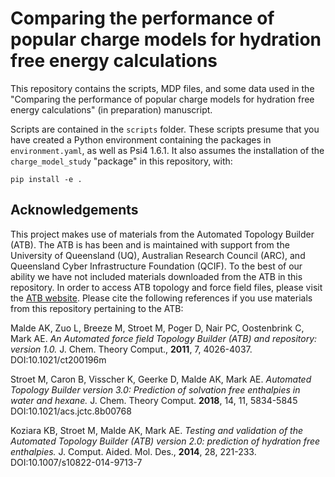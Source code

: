 # Comparing the performance of popular charge models for hydration free energy calculations

This repository contains the scripts, MDP files, and some data used in the "Comparing the performance of popular charge models for hydration free energy calculations" (in preparation) manuscript.

Scripts are contained in the `scripts` folder. These scripts presume that you have created a Python environment containing the packages in `environment.yaml`, as well as Psi4 1.6.1. It also assumes the installation of the `charge_model_study` "package" in this repository, with:

```
pip install -e .
```


## Acknowledgements
This project makes use of materials from the Automated Topology Builder (ATB). The ATB is has been and is maintained with support from the University of Queensland (UQ), Australian Research Council (ARC), and Queensland Cyber Infrastructure Foundation (QCIF). To the best of our ability we have not included materials downloaded from the ATB in this repository. In order to access ATB topology and force field files, please visit the [ATB website](https://atb.uq.edu.au/). Please cite the following references if you use materials from this repository pertaining to the ATB:

Malde AK, Zuo L, Breeze M, Stroet M, Poger D, Nair PC, Oostenbrink C, Mark AE.
*An Automated force field Topology Builder (ATB) and repository: version 1.0.*
J. Chem. Theory Comput., **2011**, 7, 4026-4037. DOI:10.1021/ct200196m

Stroet M, Caron B, Visscher K, Geerke D, Malde AK, Mark AE.
*Automated Topology Builder version 3.0: Prediction of solvation free enthalpies in water and hexane.*
J. Chem. Theory Comput. **2018**, 14, 11, 5834-5845 DOI:10.1021/acs.jctc.8b00768

Koziara KB, Stroet M, Malde AK, Mark AE.
*Testing and validation of the Automated Topology Builder (ATB) version 2.0: prediction of hydration free enthalpies.*
J. Comput. Aided. Mol. Des., **2014**, 28, 221-233. DOI:10.1007/s10822-014-9713-7
